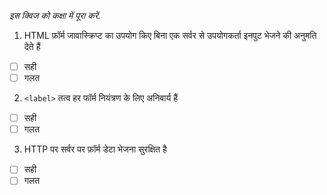 _इस क्विज को कक्षा में पूरा करें._

1. HTML फ़ॉर्म जावास्क्रिप्ट का उपयोग किए बिना एक सर्वर से उपयोगकर्ता इनपुट भेजने की अनुमति देते हैं

- [ ] सही
- [ ] गलत

2. `<label>` तत्व हर फॉर्म नियंत्रण के लिए अनिवार्य हैं

- [ ] सही
- [ ] गलत

3. HTTP पर सर्वर पर फ़ॉर्म डेटा भेजना सुरक्षित है

- [ ] सही
- [ ] गलत
